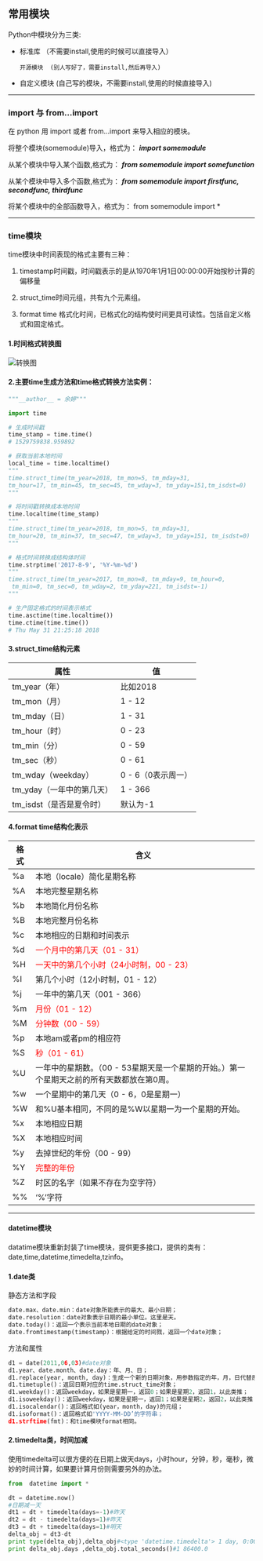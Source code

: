 ## 常用模块  

Python中模块分为三类:  

- 标准库  （不需要install,使用的时候可以直接导入）

      开源模块	(别人写好了，需要install,然后再导入)

- 自定义模块  (自己写的模块，不需要install,使用的时候直接导入)  

---

### import 与 from...import  

在 python 用 import 或者 from...import 来导入相应的模块。  

将整个模块(somemodule)导入，格式为： ***import somemodule*** 

从某个模块中导入某个函数,格式为： ***from somemodule import  somefunction***  

从某个模块中导入多个函数,格式为： ***from somemodule import firstfunc, secondfunc, thirdfunc***  

将某个模块中的全部函数导入，格式为： from somemodule import *   

---

### time模块  

time模块中时间表现的格式主要有三种：

1. timestamp时间戳，时间戳表示的是从1970年1月1日00:00:00开始按秒计算的偏移量  

2. struct_time时间元组，共有九个元素组。

3. format time 格式化时间，已格式化的结构使时间更具可读性。包括自定义格式和固定格式。  

#### 1.时间格式转换图  

![](http://ogjdtuxan.bkt.clouddn.com/time.png "转换图")  

#### 2.主要time生成方法和time格式转换方法实例：  

```python
"""__author__ = 余婷"""

import time

# 生成时间戳
time_stamp = time.time()
# 1529759838.959892

# 获取当前本地时间
local_time = time.localtime()
"""
time.struct_time(tm_year=2018, tm_mon=5, tm_mday=31, 
tm_hour=17, tm_min=45, tm_sec=45, tm_wday=3, tm_yday=151,tm_isdst=0)
"""

# 将时间戳转换成本地时间
time.localtime(time_stamp)
"""
time.struct_time(tm_year=2018, tm_mon=5, tm_mday=31, 
tm_hour=20, tm_min=37, tm_sec=47, tm_wday=3, tm_yday=151, tm_isdst=0)
"""

# 格式时间转换成结构体时间
time.strptime('2017-8-9', '%Y-%m-%d')
"""
time.struct_time(tm_year=2017, tm_mon=8, tm_mday=9, tm_hour=0,
 tm_min=0, tm_sec=0, tm_wday=2, tm_yday=221, tm_isdst=-1)
"""

# 生产固定格式的时间表示格式
time.asctime(time.localtime())
time.ctime(time.time())
# Thu May 31 21:25:18 2018
```



#### 3.struct_time结构元素  

|属性                            |值|
|---|---|
tm_year（年）|                  比如2018
tm_mon（月） |                  1 - 12
tm_mday（日）|                  1 - 31
tm_hour（时） |                 0 - 23
tm_min（分）  |                 0 - 59
tm_sec（秒）   |                0 - 61
tm_wday（weekday）|             0 - 6（0表示周一）
tm_yday（一年中的第几天）|        1 - 366
tm_isdst（是否是夏令时） |       默认为-1   

#### 4.format time结构化表示  

|格式	|含义|
|-----|------|
|%a	|本地（locale）简化星期名称
|%A	|本地完整星期名称
|%b	|本地简化月份名称
|%B	|本地完整月份名称
|%c	|本地相应的日期和时间表示
|%d	|<font color=ff0000>一个月中的第几天（01 - 31）</font>
|%H	|<font color=ff0000>一天中的第几个小时（24小时制，00 - 23）</font>
|%I|	第几个小时（12小时制，01 - 12）
|%j	|一年中的第几天（001 - 366）
|%m	|<font color=ff0000>月份（01 - 12）</font>
|%M	|<font color=ff0000>分钟数（00 - 59）</font>
|%p	|本地am或者pm的相应符
|%S	|<font color=ff0000>秒（01 - 61）</font>
|%U	|一年中的星期数。（00 - 53星期天是一个星期的开始。）第一个星期天之前的所有天数都放在第0周。
|%w	|一个星期中的第几天（0 - 6，0是星期一）
|%W	|和%U基本相同，不同的是%W以星期一为一个星期的开始。
|%x|	本地相应日期
|%X|	本地相应时间
|%y	|去掉世纪的年份（00 - 99）
|%Y	| <font color=ff0000>完整的年份</font>
|%Z|	时区的名字（如果不存在为空字符）
|%%|	‘%’字符     

---
#### datetime模块  

datatime模块重新封装了time模块，提供更多接口，提供的类有：date,time,datetime,timedelta,tzinfo。  

#### 1.date类  

静态方法和字段  

```python
date.max、date.min：date对象所能表示的最大、最小日期；
date.resolution：date对象表示日期的最小单位。这里是天。
date.today()：返回一个表示当前本地日期的date对象；
date.fromtimestamp(timestamp)：根据给定的时间戮，返回一个date对象；
```

方法和属性

```python
d1 = date(2011,06,03)#date对象
d1.year、date.month、date.day：年、月、日；
d1.replace(year, month, day)：生成一个新的日期对象，用参数指定的年，月，日代替原有对象中的属性。（原有对象仍保持不变）
d1.timetuple()：返回日期对应的time.struct_time对象；
d1.weekday()：返回weekday，如果是星期一，返回0；如果是星期2，返回1，以此类推；
d1.isoweekday()：返回weekday，如果是星期一，返回1；如果是星期2，返回2，以此类推；
d1.isocalendar()：返回格式如(year，month，day)的元组；
d1.isoformat()：返回格式如'YYYY-MM-DD’的字符串；
d1.strftime(fmt)：和time模块format相同。  
```


#### 2.timedelta类，时间加减  
使用timedelta可以很方便的在日期上做天days，小时hour，分钟，秒，毫秒，微妙的时间计算，如果要计算月份则需要另外的办法。  


```python
from  datetime import *

dt = datetime.now()
#日期减一天
dt1 = dt + timedelta(days=-1)#昨天
dt2 = dt - timedelta(days=1)#昨天
dt3 = dt + timedelta(days=1)#明天
delta_obj = dt3-dt
print type(delta_obj),delta_obj#<type 'datetime.timedelta'> 1 day, 0:00:00
print delta_obj.days ,delta_obj.total_seconds()#1 86400.0
```




​	

